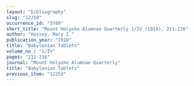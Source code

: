 ```yaml
---
layout: "bibliography"
slug: "12250"
occurrence_id: "3789"
short_title: "Mount Holyoke Alumnae Quarterly 1/IV (1918), 211-216"
author: "Hussey, Mary I."
publication_year: "1918"
title: "Babylonian Tablets"
volume_no_: "1/IV"
pages: "211-216"
journal: "Mount Holyoke Alumnae Quarterly"
title: "Babylonian Tablets"
previous_item: "12253"
---
```


